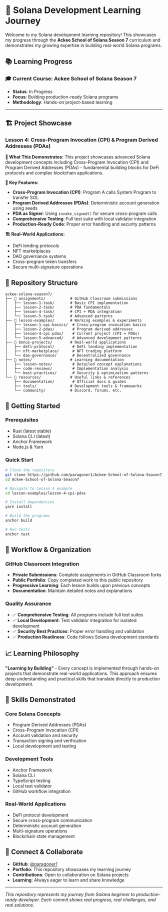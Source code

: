 # 🚀 Solana Development Learning Journey

Welcome to my Solana development learning repository! This showcases my progress through the **Ackee School of Solana Season 7** curriculum and demonstrates my growing expertise in building real-world Solana programs.

## 📚 Learning Progress

### 🎓 Current Course: Ackee School of Solana Season 7
- **Status**: In Progress
- **Focus**: Building production-ready Solana programs
- **Methodology**: Hands-on project-based learning

---

## 🏗️ Project Showcase

### Lesson 4: Cross-Program Invocation (CPI) & Program Derived Addresses (PDAs)

**🎯 What This Demonstrates:**
This project showcases advanced Solana development concepts including Cross-Program Invocation (CPI) and Program Derived Addresses (PDAs) - fundamental building blocks for DeFi protocols and complex blockchain applications.

**🔧 Key Features:**
- **Cross-Program Invocation (CPI)**: Program A calls System Program to transfer SOL
- **Program Derived Addresses (PDAs)**: Deterministic account generation using seeds
- **PDA as Signer**: Using `invoke_signed()` for secure cross-program calls
- **Comprehensive Testing**: Full test suite with local validator integration
- **Production-Ready Code**: Proper error handling and security patterns

**🏗️ Real-World Applications:**
- DeFi lending protocols
- NFT marketplaces
- DAO governance systems
- Cross-program token transfers
- Secure multi-signature operations

## 📁 Repository Structure

```
ackee-solana-season7/
├── 📁 assignments/           # GitHub Classroom submissions
│   ├── lesson-1-task/       # Basic CPI implementation
│   ├── lesson-2-task/       # PDA fundamentals
│   ├── lesson-4-task/       # CPI + PDA integration
│   └── lesson-5-task/       # Advanced patterns
├── 📁 lesson-examples/       # Working examples & experiments
│   ├── lesson-1-cpi-basics/  # Cross-program invocation basics
│   ├── lesson-2-pdas/        # Program derived addresses
│   ├── lesson-4-cpi-pdas/    # Current project (CPI + PDAs)
│   └── lesson-5-advanced/    # Advanced development patterns
├── 📁 bonus-projects/        # Real-world applications
│   ├── defi-protocol/        # DeFi lending implementation
│   ├── nft-marketplace/      # NFT trading platform
│   └── dao-governance/       # Decentralized governance
├── 📁 notes/                 # Learning documentation
│   ├── lesson-notes/         # Detailed concept explanations
│   ├── code-reviews/         # Implementation analysis
│   └── best-practices/       # Security & optimization patterns
└── 📁 resources/             # Useful links & references
    ├── documentation/        # Official docs & guides
    ├── tools/               # Development tools & frameworks
    └── community/           # Discord, forums, etc.
```

## 🚀 Getting Started

### Prerequisites
- Rust (latest stable)
- Solana CLI (latest)
- Anchor Framework
- Node.js & Yarn

### Quick Start
```bash
# Clone the repository
git clone https://github.com/paragoner1/Ackee-School-of-Solana-Season7.git
cd Ackee-School-of-Solana-Season7

# Navigate to Lesson 4 example
cd lesson-examples/lesson-4-cpi-pdas

# Install dependencies
yarn install

# Build the programs
anchor build

# Run tests
anchor test
```

## 🔄 Workflow & Organization

### **GitHub Classroom Integration**
- **Private Submissions**: Complete assignments in GitHub Classroom forks
- **Public Portfolio**: Copy completed work to this public repository
- **Progressive Learning**: Each lesson builds upon previous concepts
- **Documentation**: Maintain detailed notes and explanations

### **Quality Assurance**
- ✅ **Comprehensive Testing**: All programs include full test suites
- ✅ **Local Development**: Test validator integration for isolated development
- ✅ **Security Best Practices**: Proper error handling and validation
- ✅ **Production Readiness**: Code follows Solana development standards

## 📈 Learning Philosophy

**"Learning by Building"** - Every concept is implemented through hands-on projects that demonstrate real-world applications. This approach ensures deep understanding and practical skills that translate directly to production development.

## 🎯 Skills Demonstrated

### **Core Solana Concepts**
- Program Derived Addresses (PDAs)
- Cross-Program Invocation (CPI)
- Account validation and security
- Transaction signing and verification
- Local development and testing

### **Development Tools**
- Anchor Framework
- Solana CLI
- TypeScript testing
- Local test validator
- GitHub workflow integration

### **Real-World Applications**
- DeFi protocol development
- Secure cross-program communication
- Deterministic account generation
- Multi-signature operations
- Blockchain state management

## 🔗 Connect & Collaborate

- **GitHub**: [@paragoner1](https://github.com/paragoner1)
- **Portfolio**: This repository showcases my learning journey
- **Contributions**: Open to collaboration on Solana projects
- **Learning**: Always eager to learn and share knowledge

---

*This repository represents my journey from Solana beginner to production-ready developer. Each commit shows real progress, real challenges, and real solutions.* 